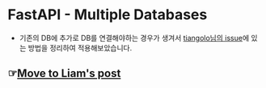# FastAPI - Multiple Databases
- 기존의 DB에 추가로 DB를 연결해야하는 경우가 생겨서 [tiangolo님의 issue](https://github.com/tiangolo/fastapi/issues/2592)에 있는 방법을 정리하여 적용해보았습니다.

## ☞[Move to Liam's post](https://liampoet.github.io/FastAPI-Multipledatabases/)
